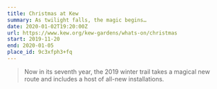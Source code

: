 ```yaml
---
title: Christmas at Kew
summary: As twilight falls, the magic begins…
date: 2020-01-02T19:20:00Z
url: https://www.kew.org/kew-gardens/whats-on/christmas
start: 2019-11-20
end: 2020-01-05
place_id: 9c3xfph3+fq
---
```

> Now in its seventh year, the 2019 winter trail takes a magical new route and includes a host of all-new installations.
